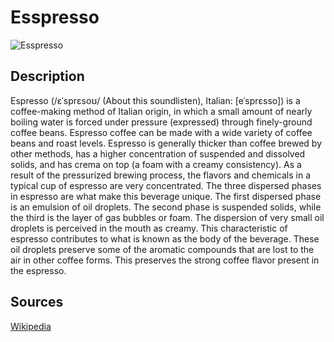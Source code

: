 # Esspresso

![Esspresso](https://raw.githubusercontent.com/aghussb/plant_can_be_food_collection_datasets/master/spinach/datasets/elderberry_5.jpg)

## Description

Espresso (/ɛˈsprɛsoʊ/ (About this soundlisten), Italian: [eˈsprɛsso]) is a coffee-making method of Italian origin, in which a small amount of nearly boiling water is forced under pressure (expressed) through finely-ground coffee beans. Espresso coffee can be made with a wide variety of coffee beans and roast levels. Espresso is generally thicker than coffee brewed by other methods, has a higher concentration of suspended and dissolved solids, and has crema on top (a foam with a creamy consistency). As a result of the pressurized brewing process, the flavors and chemicals in a typical cup of espresso are very concentrated. The three dispersed phases in espresso are what make this beverage unique. The first dispersed phase is an emulsion of oil droplets. The second phase is suspended solids, while the third is the layer of gas bubbles or foam. The dispersion of very small oil droplets is perceived in the mouth as creamy. This characteristic of espresso contributes to what is known as the body of the beverage. These oil droplets preserve some of the aromatic compounds that are lost to the air in other coffee forms. This preserves the strong coffee flavor present in the espresso.

## Sources
[Wikipedia](https://en.wikipedia.org/wiki/Espresso)
